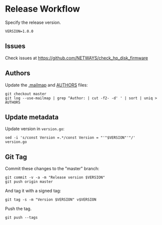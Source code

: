 # Release Workflow

Specify the release version.

```
VERSION=1.0.0
```

## Issues

Check issues at https://github.com/NETWAYS/check_hp_disk_firmware

## Authors

Update the [.mailmap](.mailmap) and [AUTHORS](AUTHORS) files:

    git checkout master
    git log --use-mailmap | grep ^Author: | cut -f2- -d' ' | sort | uniq > AUTHORS

## Update metadata

Update version in `version.go`:

    sed -i 's/const Version =.*/const Version = "'"$VERSION"'"/' version.go 

## Git Tag

Commit these changes to the "master" branch:

```
git commit -v -a -m "Release version $VERSION"
git push origin master
```

And tag it with a signed tag:

```
git tag -s -m "Version $VERSION" v$VERSION
```

Push the tag.

```
git push --tags
```
